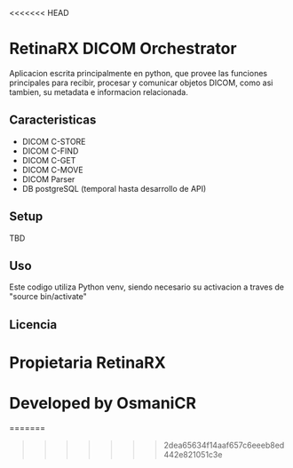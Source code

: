 <<<<<<< HEAD
# RetinaRX DICOM Orchestrator

Aplicacion escrita principalmente en python, que provee las funciones principales para recibir, procesar y comunicar objetos DICOM, como asi tambien, su metadata e informacion relacionada. 

## Caracteristicas
- DICOM C-STORE
- DICOM C-FIND
- DICOM C-GET
- DICOM C-MOVE
- DICOM Parser
- DB postgreSQL (temporal hasta desarrollo de API)

## Setup

TBD

## Uso

Este codigo utiliza Python venv, siendo necesario su activacion a traves de "source bin/activate"

## Licencia

Propietaria RetinaRX
=======

# Developed by OsmaniCR
=======
>>>>>>> 2dea65634f14aaf657c6eeeb8ed442e821051c3e




